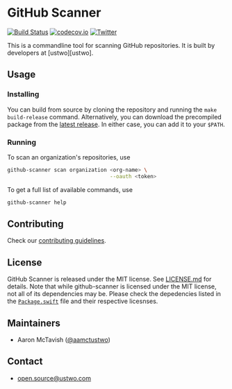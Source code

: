 # GitHub Scanner

[![Build Status](https://travis-ci.org/ustwo/github-scanner.svg?branch=master)](https://travis-ci.org/ustwo/github-scanner)
[![codecov.io](https://codecov.io/github/ustwo/github-scanner/coverage.svg?branch=master)](https://codecov.io/github/ustwo/github-scanner?branch=master)
[![Twitter](https://img.shields.io/badge/twitter-@ustwo-blue.svg?style=flat)](http://twitter.com/ustwo)

This is a commandline tool for scanning GitHub repositories. It is built by developers at [ustwo][ustwo].

## Usage

### Installing

You can build from source by cloning the repository and running the `make build-release` command. Alternatively, you can download the precompiled package from the [latest release][release]. In either case, you can add it to your `$PATH`.

### Running

To scan an organization's repositories, use

```sh
github-scanner scan organization <org-name> \
                                 --oauth <token>
```

To get a full list of available commands, use

```sh
github-scanner help
```

## Contributing

Check our [contributing guidelines][contributing].

## License

GitHub Scanner is released under the MIT license. See [LICENSE.md][license] for details. Note that while github-scanner is licensed under the MIT license, not all of its dependencies may be. Please check the depedencies listed in the [`Package.swift`][package] file and their respective licesnses.

## Maintainers

* Aaron McTavish ([@aamctustwo][aamctustwo])

## Contact

* [open.source@ustwo.com](mailto:open.source@ustwo.com)

<!-- Links -->

[aamctustwo]: https://github.com/aamctustwo
[contributing]: .github/CONTRIBUTING.md
[license]: LICENSE.md
[package]: Package.swift
[release]: https://github.com/ustwo/github-scanner/releases/latest
